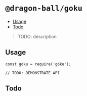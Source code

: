# `@dragon-ball/goku`

<!-- START doctoc generated TOC please keep comment here to allow auto update -->
<!-- DON'T EDIT THIS SECTION, INSTEAD RE-RUN doctoc TO UPDATE -->


- [Usage](#usage)
- [Todo](#todo)

<!-- END doctoc generated TOC please keep comment here to allow auto update -->

> TODO: description

## Usage

```
const goku = require('goku');

// TODO: DEMONSTRATE API
```

## Todo